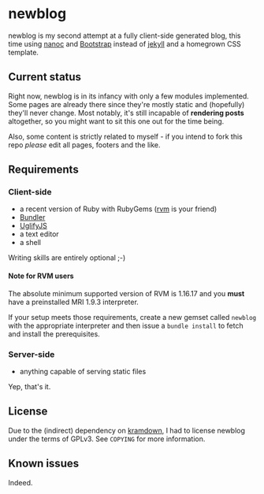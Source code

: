 newblog
=======

newblog is my second attempt at a fully client-side generated blog, this time
using [nanoc][] and [Bootstrap][] instead of [jekyll][] and a homegrown CSS
template.


Current status
--------------

Right now, newblog is in its infancy with only a few modules implemented. Some
pages are already there since they're mostly static and (hopefully) they'll
never change. Most notably, it's still incapable of **rendering posts**
altogether, so you might want to sit this one out for the time being.

Also, some content is strictly related to myself - if you intend to fork this
repo *please* edit all pages, footers and the like.


Requirements
------------

### Client-side

  * a recent version of Ruby with RubyGems ([rvm](http://rvm.io) is your friend)
  * [Bundler](http://gembundler.com)
  * [UglifyJS](https://github.com/mishoo/UglifyJS)
  * a text editor
  * a shell

Writing skills are entirely optional ;-)

#### Note for RVM users

The absolute minimum supported version of RVM is 1.16.17 and you **must** have
a preinstalled MRI 1.9.3 interpreter.

If your setup meets those requirements, create a new gemset called `newblog`
with the appropriate interpreter and then issue a `bundle install` to fetch
and install the prerequisites.

### Server-side

  * anything capable of serving static files

Yep, that's it.


License
-------

Due to the (indirect) dependency on [kramdown][], I had to license newblog
under the terms of GPLv3. See `COPYING` for more information.


Known issues
------------

Indeed.


[nanoc]: http://nanoc.stoneship.org/
[Bootstrap]: http://getbootstrap.com/
[jekyll]: http://jekyllrb.com/
[kramdown]: http://kramdown.rubyforge.org/
